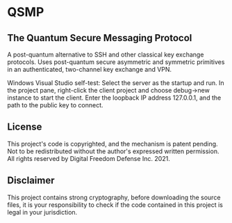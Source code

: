 # QSMP
## The Quantum Secure Messaging Protocol

A post-quantum alternative to SSH and other classical key exchange protocols.
Uses post-quantum secure asymmetric and symmetric primitives in an authenticated, two-channel key exchange and VPN. 

Windows Visual Studio self-test: 
Select the server as the startup and run. In the project pane, right-click the client project and choose debug->new instance to start the client. Enter the loopback IP address 127.0.0.1, and the path to the public key to connect.

## License
This project's code is copyrighted, and the mechanism is patent pending.
Not to be redistributed without the author's expressed written permission.
All rights reserved by Digital Freedom Defense Inc. 2021.

## Disclaimer
This project contains strong cryptography, before downloading the source files, 
it is your responsibility to check if the code contained in this project is legal in your jurisdiction.
